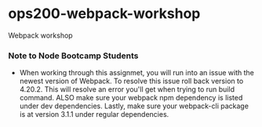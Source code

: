 # ops200-webpack-workshop
Webpack workshop
### Note to Node Bootcamp Students
- When working through this assignmet, you will run into an issue with the newest version of Webpack. To resolve this issue roll back version
to 4.20.2. This will resolve an error you'll get when trying to run build command. ALSO make sure your webpack npm dependency is listed under dev dependencies.
Lastly, make sure your webpack-cli package is at version 3.1.1 under regular dependencies.
